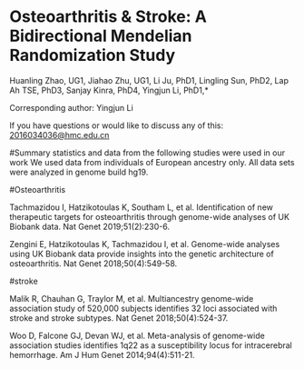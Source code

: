 # Osteoarthritis & Stroke: A Bidirectional Mendelian Randomization Study
Huanling Zhao, UG1, Jiahao Zhu, UG1, Li Ju, PhD1, Lingling Sun, PhD2, Lap Ah TSE, PhD3, Sanjay Kinra, PhD4, Yingjun Li, PhD1,*

Corresponding author: Yingjun Li

If you have questions or would like to discuss any of this: 2016034036@hmc.edu.cn

#Summary statistics and data from the following studies were used in our work
We used data from individuals of European ancestry only. All data sets were analyzed in genome build hg19.

#Osteoarthritis

Tachmazidou I, Hatzikotoulas K, Southam L, et al. Identification of new therapeutic targets for osteoarthritis through genome-wide analyses of UK Biobank data. Nat Genet 2019;51(2):230-6.

Zengini E, Hatzikotoulas K, Tachmazidou I, et al. Genome-wide analyses using UK Biobank data provide insights into the genetic architecture of osteoarthritis. Nat Genet 2018;50(4):549-58.

#stroke

Malik R, Chauhan G, Traylor M, et al. Multiancestry genome-wide association study of 520,000 subjects identifies 32 loci associated with stroke and stroke subtypes. Nat Genet 2018;50(4):524-37.

Woo D, Falcone GJ, Devan WJ, et al. Meta-analysis of genome-wide association studies identifies 1q22 as a susceptibility locus for intracerebral hemorrhage. Am J Hum Genet 2014;94(4):511-21.
